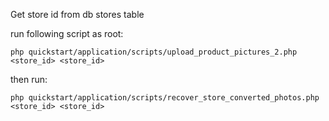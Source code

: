 Get store id from db stores table 

run following script as root:

`php quickstart/application/scripts/upload_product_pictures_2.php <store_id> <store_id>`

then run:

`php quickstart/application/scripts/recover_store_converted_photos.php <store_id> <store_id>`
